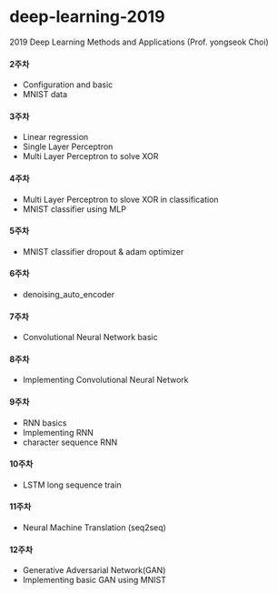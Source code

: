 # deep-learning-2019

2019 Deep Learning Methods and Applications (Prof. yongseok Choi)

#### 2주차
- Configuration and basic
- MNIST data

#### 3주차
- Linear regression 
- Single Layer Perceptron 
- Multi Layer Perceptron to solve XOR

#### 4주차
- Multi Layer Perceptron to slove XOR in classification 
- MNIST classifier using MLP

#### 5주차
- MNIST classifier dropout & adam optimizer

#### 6주차
- denoising_auto_encoder

#### 7주차
- Convolutional Neural Network basic

#### 8주차
- Implementing Convolutional Neural Network

#### 9주차
- RNN basics 
- Implementing RNN 
- character sequence RNN

#### 10주차
- LSTM long sequence train

#### 11주차
- Neural Machine Translation (seq2seq)

#### 12주차
- Generative Adversarial Network(GAN) 
- Implementing basic GAN using MNIST




 



